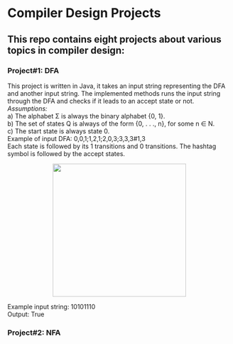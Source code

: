 # **Compiler Design Projects** 
## **This repo contains eight projects about various topics in compiler design:**
### **Project#1: DFA**
This project is written in Java, it takes an input string representing the DFA and another input string. The implemented methods runs the input string through the DFA and checks if it leads to an accept state or not.  
*Assumptions:*  
a) The alphabet Σ is always the binary alphabet {0, 1}.  
b) The set of states Q is always of the form {0, . . ., n}, for some n ∈ N.  
c) The start state is always state 0.  
Example of input DFA: 0,0,1;1,2,1;2,0,3;3,3,3#1,3  
Each state is followed by its 1 transitions and 0 transitions. The hashtag symbol is followed by the accept states.  
<p align="center">
  <img src="https://i.ibb.co/HPscSK0/Capture.jpg" width="300" >
</p>
Example input string: 10101110  
<br> 
Output: True
<br>

### **Project#2: NFA**
